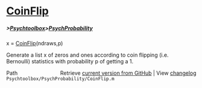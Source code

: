 # [CoinFlip](CoinFlip)
##### >[Psychtoolbox](Psychtoolbox)>[PsychProbability](PsychProbability)

x = [CoinFlip](CoinFlip)(ndraws,p)  
  
Generate a list x of zeros and ones according to coin flipping (i.e.  
Bernoulli) statistics with probability p of getting a 1.  




<div class="code_header" style="text-align:right;">
  <span style="float:left;">Path&nbsp;&nbsp;</span> <span class="counter">Retrieve <a href=
  "https://raw.github.com/Psychtoolbox-3/Psychtoolbox-3/beta/Psychtoolbox/PsychProbability/CoinFlip.m">current version from GitHub</a> | View <a href=
  "https://github.com/Psychtoolbox-3/Psychtoolbox-3/commits/beta/Psychtoolbox/PsychProbability/CoinFlip.m">changelog</a></span>
</div>
<div class="code">
  <code>Psychtoolbox/PsychProbability/CoinFlip.m</code>
</div>

